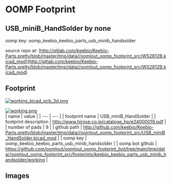 # OOMP Footprint  
## USB_miniB_HandSolder  by none  
  
oomp key: oomp_keebio_keebio_parts_usb_minib_handsolder  
  
source repo at: [http://gitlab.com/keebio/Keebio-Parts.pretty/blob/master/tmp/data//oomlout_oomp_footprint_src/WS2812B.kicad_mod](http://gitlab.com/keebio/Keebio-Parts.pretty/blob/master/tmp/data//oomlout_oomp_footprint_src/WS2812B.kicad_mod)  
## Footprint  
  
[![working_kicad_pcb_3d.png](working_kicad_pcb_3d_600.png)](working_kicad_pcb_3d.png)  
  
[![working.png](working_600.png)](working.png)  
| name | value | 
| --- | --- | 
| footprint name | USB_miniB_HandSolder | 
| footprint description | http://www.hirose.co.jp/cataloge_hp/e24000019.pdf | 
| number of pads | 9 | 
| github path | http://github.com/keebio/Keebio-Parts.pretty/blob/master/tmp/data//oomlout_oomp_footprint_src/USB_miniB_HandSolder.kicad_mod | 
| oomp key | oomp_keebio_keebio_parts_usb_minib_handsolder | 
| oomp bot github | https://github.com/oomlout/oomlout_oomp_footprint_bot/tree/main/tmp/data//oomlout_oomp_footprint_src/footprints/keebio_keebio_parts_usb_minib_handsolder/working | 
## Images  
